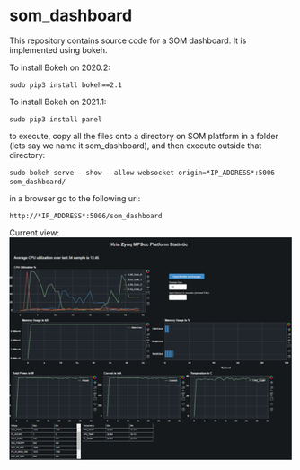 # som_dashboard
This repository contains source code for a SOM dashboard. It is implemented using bokeh.

To install Bokeh on 2020.2: 

    
    sudo pip3 install bokeh==2.1
    
    
To install Bokeh on 2021.1:

    
    sudo pip3 install panel
    
    
to execute, copy all the files onto a directory on SOM platform in a folder (lets say we name it som_dashboard), and then execute outside that directory:

  	
    sudo bokeh serve --show --allow-websocket-origin=*IP_ADDRESS*:5006 som_dashboard/
    

in a browser go to the following url:

    
    http://*IP_ADDRESS*:5006/som_dashboard
    

Current view:
![Alt text](screenshot.PNG?raw=true "Title")
